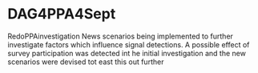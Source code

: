 # DAG4PPA4Sept
RedoPPAinvestigation
News scenarios being implemented to further investigate factors which influence signal detections. A possible effect of survey participation was detected int he initial investigation and the new scenarios were devised tot east this out further
